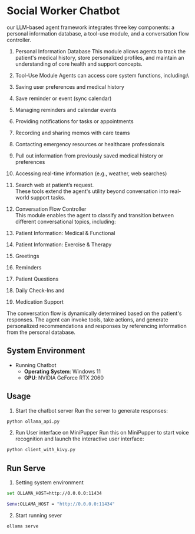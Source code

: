 
# Social Worker Chatbot 
our LLM-based agent framework integrates three key components: a personal information database, a tool-use module, and a conversation flow controller. 

1. Personal Information Database
This module allows agents to track the patient's medical history, store personalized profiles, and maintain an understanding of core health and support concepts.

2. Tool-Use Module
Agents can access core system functions, including:\
  1.	Saving user preferences and medical history 
  2.	Save reminder or event (sync calendar) 
  3.	Managing reminders and calendar events 
  4.	Providing notifications for tasks or appointments 
  5.	Recording and sharing memos with care teams 
  6.	Contacting emergency resources or healthcare professionals 
  7.	Pull out information from previously saved medical history or preferences 
  8.	Accessing real-time information (e.g., weather, web searches) 
  9.	Search web at patient’s request.  
These tools extend the agent's utility beyond conversation into real-world support tasks.

3. Conversation Flow Controller\
This module enables the agent to classify and transition between different conversational topics, including:
  1.	Patient Information: Medical & Functional 
  2.	Patient Information: Exercise & Therapy 
  3.	Greetings 
  4.	Reminders 
  5.	Patient Questions 
  6.	Daily Check-Ins and  
  7.	Medication Support
     
The conversation flow is dynamically determined based on the patient's responses. The agent can invoke tools, take actions, and generate personalized recommendations and responses by referencing information from the personal database.
## System Environment  

* Running Chatbot  
  - **Operating System**: Windows 11  
  - **GPU**: NVIDIA GeForce RTX 2060

##  Usage
1. Start the chatbot server
Run the server to generate responses:

```sh
python ollama_api.py
```

2. Run User interface on MiniPupper
Run this on MiniPupper to start voice recognition and launch the interactive user interface:

```sh
python client_with_kivy.py
```

## Run Serve
1. Setting system environment
 ```sh
set OLLAMA_HOST=http://0.0.0.0:11434
```
```sh
$env:OLLAMA_HOST = "http://0.0.0.0:11434"
```
2. Start running sever
```sh
ollama serve
```


